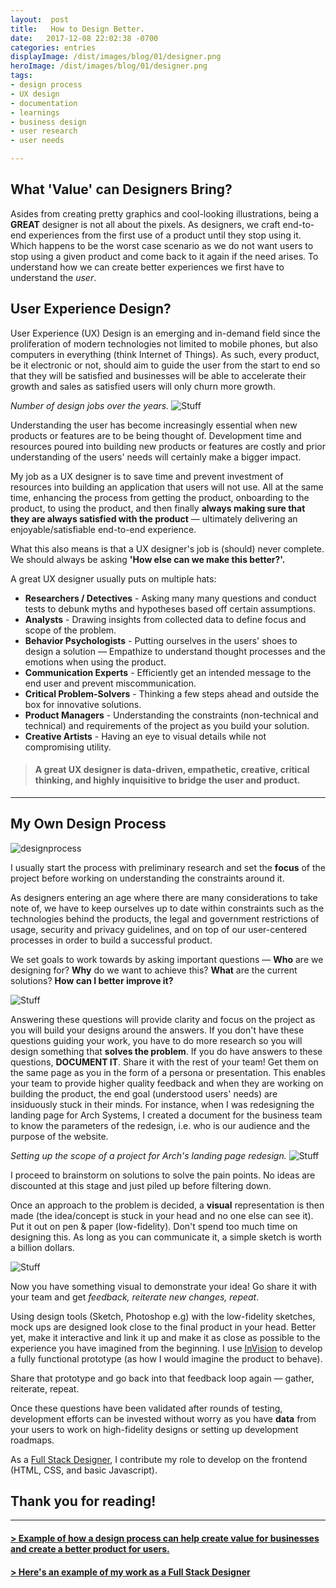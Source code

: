 ```yaml
---
layout:  post
title:   How to Design Better.
date:   2017-12-08 22:02:38 -0700
categories: entries
displayImage: /dist/images/blog/01/designer.png
heroImage: /dist/images/blog/01/designer.png
tags:    
- design process
- UX design
- documentation
- learnings 
- business design
- user research
- user needs

---
```


## What 'Value' can Designers Bring?

Asides from creating pretty graphics and cool-looking illustrations, being a **GREAT** designer is not all about the pixels. As designers, we craft end-to-end experiences from the first use of a product until they stop using it.
Which happens to be the worst case scenario as we do not want users to stop using a given product and come back to it again if the need arises. To understand how we can create better experiences we first have to understand the *user*.


## User Experience Design? 

User Experience (UX) Design is an emerging and in-demand field since the proliferation of modern technologies not limited to mobile phones, but also computers in everything (think Internet of Things). As such, every product, be it electronic or not, should aim to guide the user from the start to end so that they will be satisfied and businesses will be able to accelerate their growth and sales as satisfied users will only churn more growth. 

*Number of design jobs over the years.*
![Stuff](/dist/images/blog/01/01.jpg)

Understanding the user has become increasingly essential when new products or features are to be being thought of. 
Development time and resources poured into building new products or features are costly and prior understanding of the users' needs will certainly make a bigger impact.

My job as a UX designer is to save time and prevent investment of resources into building an application that users will not use. 
All at the same time, enhancing the process from getting the product, onboarding to the product, to using the product, and then finally **always making sure that they are always satisfied with the product** — ultimately delivering an enjoyable/satisfiable end-to-end experience. 

What this also means is that a UX designer's job is (should) never complete. We should always be asking **'How else can we make this better?'.**

A great UX designer usually puts on multiple hats: 
* **Researchers / Detectives** - Asking many many questions and conduct tests to debunk myths and hypotheses based off certain assumptions.
* **Analysts** - Drawing insights from collected data to define focus and scope of the problem.
* **Behavior Psychologists** - Putting ourselves in the users' shoes to design a solution — Empathize to understand thought processes and the emotions when using the product.
* **Communication Experts** - Efficiently get an intended message to the end user and prevent miscommunication. 
* **Critical Problem-Solvers** - Thinking a few steps ahead and outside the box for innovative solutions. 
* **Product Managers** - Understanding the constraints (non-technical and technical) and requirements of the project as you build your solution.
* **Creative Artists** - Having an eye to visual details while not compromising utility. 

> #### A great UX designer is data-driven, empathetic, creative, critical thinking, and highly inquisitive to bridge the user and product. 

***

## My Own Design Process


![designprocess](/dist/images/blog/01/design_process.png)

I usually start the process with preliminary research and set the **focus** of the project before working on understanding the constraints around it. 

As designers entering an age where there are many considerations to take note of, we have to keep ourselves up to date within constraints such as the technologies behind the products, the legal and government restrictions of usage, 
security and privacy guidelines, and on top of our user-centered processes in order to build a successful product. 

We set goals to work towards by asking important questions — **Who** are we designing for? **Why** do we want to achieve this? **What** are the current solutions? **How can I better improve it?**

![Stuff](/dist/images/blog/01/research.jpg)

Answering these questions will provide clarity and focus on the project as you will build your designs around the answers. If you don't have these questions guiding your work, you have to do more research so you will design something that **solves the problem**.
If you do have answers to these questions, **DOCUMENT IT**. Share it with the rest of your team! Get them on the same page as you in the form of a persona or presentation. This enables your team to provide higher quality feedback and when they are working on building the product, the end goal (understood users' needs) are insiduously stuck in their minds. For instance, when I was redesigning the landing page for Arch Systems, I created a document for the business team to know the parameters of the redesign, i.e. who is our audience and the purpose of the website.  

*Setting up the scope of a project for Arch's landing page redesign.*
![Stuff](/dist/images/blog/01/marketresearch4.png)

I proceed to brainstorm on solutions to solve the pain points. No ideas are discounted at this stage and just piled up before filtering down. 

Once an approach to the problem is decided, a **visual** representation is then made (the idea/concept is stuck in your head and no one else can see it). Put it out on pen & paper (low-fidelity). Don't spend too much time on designing this. As long as you can communicate it, a simple sketch is worth a billion dollars. 

![Stuff](/dist/images/blog/01/04.jpg)

Now you have something visual to demonstrate your idea! Go share it with your team and get *feedback, reiterate new changes, repeat*. 

Using design tools (Sketch, Photoshop e.g) with the low-fidelity sketches, mock ups are designed look close to the final product in your head. Better yet, make it interactive and link it up and make it as close as possible to the experience you have imagined from the beginning. I use [InVision](http://invisionapp.com/) to develop a fully functional prototype (as how I would imagine the product to behave). 

Share that prototype and go back into that feedback loop again — gather, reiterate, repeat. 

Once these questions have been validated after rounds of testing, development efforts can be invested without worry as you have **data** from your users to work on high-fidelity designs or setting up development roadmaps. 

As a [Full Stack Designer](https://medium.muz.li/what-is-a-full-stack-designer-in-2017-will-you-be-one-7933a7145fb7), I contribute my role to develop on the frontend (HTML, CSS, and basic Javascript). 

## Thank you for reading! 

***

#### [ > Example of how a design process can help create value for businesses and create a better product for users.](/portfolio/2018-01-staffany-gv-sprint/)
#### [ > Here's an example of my work as a Full Stack Designer](/portfolio/2017-11-archwebsiteexpansion/)